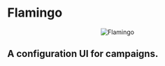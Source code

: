 # Flamingo

<p align="center">
  <img src="https://i.imgur.com/YFTFKzP.png" alt="Flamingo"/>
</p>

## A configuration UI for campaigns.
